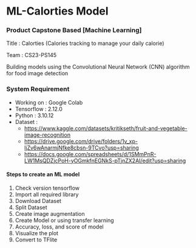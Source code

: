 # ML-Calorties Model

### Product Capstone Based [Machine Learning]
Title : Calorties (Calories tracking to manage your daily calorie)

Team : CS23-PS145

Building models using the Convolutional Neural Network (CNN) algorithm for food image detection


### System Requirement
- Working on : Google Colab
- Tensorflow :  2.12.0
- Python : 3.10.12
- Dataset : 
   - https://www.kaggle.com/datasets/kritikseth/fruit-and-vegetable-image-recognition 
   - https://drive.google.com/drive/folders/1v_xp-ljZv6wAnarmjNfke8cbsn-9TCvo?usp=sharing
   - https://docs.google.com/spreadsheets/d/1SMmPnR-LW1MsQDZjcPoH-yOGmkfnEGNkS-pTjnZX2AI/edit?usp=sharing

#### Steps to create an ML model

1. Check version tensorflow
2. Import all required library
3. Download Dataset
4. Split Dataset
5. Create image augmentation
6. Create Model or using transfer learning
7. Accuracy, loss, and score of model
8. Visualize the plot
9. Convert to TFlite
